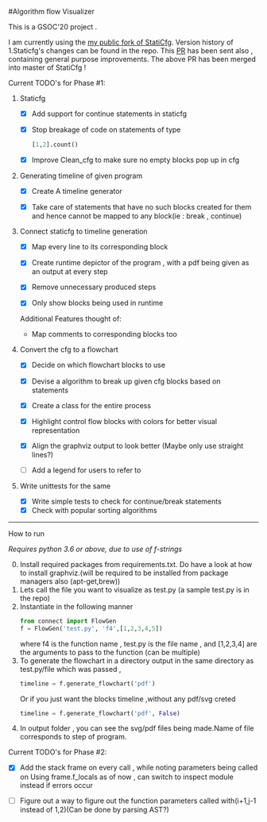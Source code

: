 #Algorithm flow Visualizer

This is a GSOC'20 project .

I am currently using the [my public fork of StatiCfg](https://github.com/vishwesh-D-kumar/staticfg). 
Version history of 1.Staticfg's changes can be found in the repo.
This [PR](https://github.com/coetaur0/staticfg/pull/13) has been sent also , containing general purpose improvements.
The above PR has been merged into master of StatiCfg !


Current TODO's for Phase #1:

1. Staticfg

    * [x] Add support for continue statements in staticfg 
    
    * [x] Stop breakage of code on statements of type 
        ```python
        [1,2].count()
        ```
    
    * [x] Improve Clean_cfg to make sure no empty blocks pop up in cfg

2. Generating timeline of given program
    * [x] Create A timeline generator
    
    * [x] Take care of statements that have no such blocks created for them  and hence cannot be mapped to any block(ie : break , continue)

3. Connect staticfg to timeline generation

    * [x] Map every line to its corresponding block
    
    * [x] Create runtime depictor of the program , with a pdf being given as an output at every step
    
    * [x] Remove unnecessary produced steps 
    
    * [x] Only show blocks being used in runtime 
    
     
    Additional Features thought of:
    
    * Map comments to corresponding blocks too
4. Convert the cfg to a flowchart 

    * [x] Decide on which flowchart blocks to use
    
    * [x] Devise a algorithm to break up given cfg blocks based on statements 
    
    * [x] Create a class for the entire process
    
    * [x] Highlight control flow blocks with colors for better visual representation
    
    * [x] Align the graphviz output to look better (Maybe only use straight lines?)
    
    * [ ] Add a legend for users to refer to
 
5. Write unittests for the same

    * [x] Write simple tests to check for continue/break statements
    * [x] Check with popular sorting algorithms
 
 ---
 How to run
 
 *Requires python 3.6 or above, due to use of f-strings*
 
0. Install required packages from requirements.txt. Do have a look at how to install graphviz.(will be required to be installed from package managers also (apt-get,brew))
1. Lets call the file you want to visualize as test.py (a sample test.py is in the repo)
2. Instantiate in the following manner
    ```python
   from connect import FlowGen
   f = FlowGen('test.py', 'f4',[1,2,3,4,5])
    ```
   where f4  is the function name , test.py is the file name , and [1,2,3,4] are the arguments to pass to the function (can be multiple)
3. To generate the flowchart in a directory output in the same directory as test.py/file which was passed , 
    ```python
   timeline = f.generate_flowchart('pdf')
    ```
   Or if you just want the blocks timeline ,without any pdf/svg creted
   ```python
   timeline = f.generate_flowchart('pdf', False)
   ```
5. In output folder , you can see the svg/pdf files being made.Name of file corresponds to step of program.

 Current TODO's for Phase #2:
 
 * [x] Add the stack frame on every call , while noting parameters being called on 
        Using frame.f_locals as of now , can switch to inspect module instead if errors occur

 * [ ] Figure out a way to figure out the function parameters called with(i+1,j-1 instead of 1,2)(Can be done by parsing AST?)
 